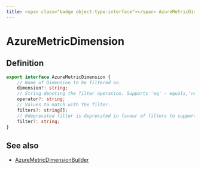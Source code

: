 ```yaml
---
title: <span class="badge object-type-interface"></span> AzureMetricDimension
---
```

# <span class="badge object-type-interface"></span> AzureMetricDimension

## Definition

```typescript
export interface AzureMetricDimension {
	// Name of Dimension to be filtered on.
	dimension?: string;
	// String denoting the filter operation. Supports 'eq' - equals,'ne' - not equals, 'sw' - starts with. Note that some dimensions may not support all operators.
	operator?: string;
	// Values to match with the filter.
	filters?: string[];
	// @deprecated filter is deprecated in favour of filters to support multiselect.
	filter?: string;
}

```
## See also

 * <span class="badge builder"></span> [AzureMetricDimensionBuilder](./builder-AzureMetricDimensionBuilder.md)

